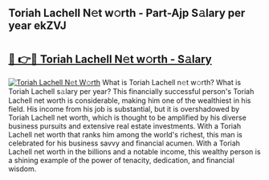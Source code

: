 ## Toriah Lachell N𝚎t w𝚘rth - Part-Ajp S𝚊lary per year ekZVJ

# <h2><a href="http://gc3618r.nevu.top/?p=Toriah+Lachell">🔗 👉🔴 Toriah Lachell N𝚎t w𝚘rth - S𝚊lary</a></h2>

[![Toriah Lachell N𝚎t W𝚘rth](https://i.imgur.com/Oavwk0R.jpeg)](http://gc3618r.nevu.top/?p=Toriah+Lachell)
What is Toriah Lachell n𝚎t w𝚘rth? What is Toriah Lachell s𝚊lary per year?
This financially successful person's Toriah Lachell net worth is considerable, making him one of the wealthiest in his field. His income from his job is substantial, but it is overshadowed by Toriah Lachell net worth, which is thought to be amplified by his diverse business pursuits and extensive real estate investments. With a Toriah Lachell net worth that ranks him among the world's richest, this man is celebrated for his business savvy and financial acumen. With a Toriah Lachell net worth in the billions and a notable income, this wealthy person is a shining example of the power of tenacity, dedication, and financial wisdom.
